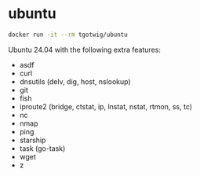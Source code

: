 # ubuntu

```sh
docker run -it --rm tgotwig/ubuntu
```

Ubuntu 24.04 with the following extra features:

- asdf
- curl
- dnsutils (delv, dig, host, nslookup)
- git
- fish
- iproute2 (bridge, ctstat, ip, lnstat, nstat, rtmon, ss, tc)
- nc
- nmap
- ping
- starship
- task (go-task)
- wget
- z
